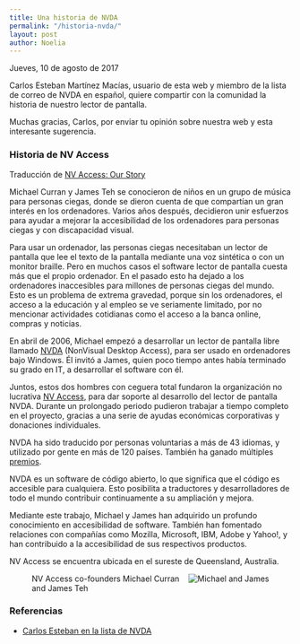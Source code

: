 ```yaml
---
title: Una historia de NVDA
permalink: "/historia-nvda/"
layout: post
author: Noelia
---
```


<footer>Jueves, 10 de agosto de 2017</footer>

Carlos Esteban Martínez Macías, usuario de esta web y miembro de la lista de correo de NVDA en español, quiere compartir con la comunidad la historia de nuestro lector de pantalla.

Muchas gracias, Carlos, por enviar tu opinión sobre nuestra web y esta interesante sugerencia.

### Historia de NV Access

Traducción de [NV Access: Our Story](https://www.nvaccess.org/about/our-story/)

Michael Curran y James Teh se conocieron de niños en un grupo de música para personas ciegas, donde se dieron cuenta de que compartían un gran interés en los ordenadores. Varios años después, decidieron unir esfuerzos para ayudar a mejorar la accesibilidad de los ordenadores para personas ciegas y con discapacidad visual.

Para usar un ordenador, las personas ciegas necesitaban un lector de pantalla que lee el texto de la pantalla mediante una voz sintética o con un monitor braille. Pero en muchos casos el software lector de pantalla cuesta más que el propio ordenador. En el pasado esto ha dejado a los ordenadores inaccesibles para millones de personas ciegas del mundo. Esto es un problema de extrema gravedad, porque sin los ordenadores, el acceso a la educación y al empleo se ve seriamente limitado, por no mencionar actividades cotidianas como el acceso a la banca online, compras y noticias.

En abril de 2006, Michael empezó a desarrollar un lector de pantalla libre llamado [NVDA](https://www.nvaccess.org/about/nvda-features) (NonVisual Desktop Access), para ser usado en ordenadores bajo Windows. Él invitó a James, quien poco tiempo antes había terminado su grado en IT, a desarrollar el software con él.

Juntos, estos dos hombres con ceguera total fundaron la organización no lucrativa [NV Access](https://www.nvaccess.org/about/corporate-info), para dar soporte al desarrollo del lector de pantalla NVDA. Durante un prolongado periodo pudieron trabajar a tiempo completo en el proyecto, gracias a una serie de ayudas económicas corporativas y donaciones individuales.

NVDA ha sido traducido por personas voluntarias a más de 43 idiomas, y utilizado por gente en más de 120 países. También ha ganado múltiples [premios](https://www.nvaccess.org/about/awards/).

NVDA es un software de código abierto, lo que significa que el código es accesible para cualquiera. Esto posibilita a traductores y desarrolladores de todo el mundo contribuir continuamente a su ampliación y mejora.

Mediante este trabajo, Michael y James han adquirido un profundo conocimiento en accesibilidad de software. También han fomentado relaciones con compañías como Mozilla, Microsoft, IBM, Adobe y Yahoo!, y han contribuido a la accesibilidad de sus respectivos productos.

NV Access se encuentra ubicada en el sureste de Queensland, Australia. 

<figure><img style="float:right" src="https://www.nvaccess.org/wp-content/uploads/2013/01/Mick-and-Jamie-Qld-Disability-Action-Week-2011.jpg" alt="Michael and James" /><figcaption>NV Access co-founders Michael Curran and James Teh</figcaption></figure>

### Referencias

- [Carlos Esteban en la lista de NVDA](https://es.groups.yahoo.com/neo/groups/nvdaespanol/conversations/messages/29317)
